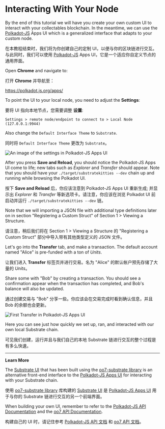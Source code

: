 Interacting With Your Node
===

By the end of this tutorial we will have you create your own custom UI to interact with your collectables blockchain. In the meantime, we can use the [Polkadot-JS](https://polkadot.js.org) Apps UI which is a generalized interface that adapts to your custom node.

在本教程结束时，我们将为你创建自己的定制 UI，以便与你的区块链进行交互。与此同时，我们可以使用 [Polkadot-JS](https://polkadot.js.org) Apps UI，它是一个适应你自定义节点的通用界面。

Open **Chrome** and navigate to:

打开 **Chrome** 并导航至： 

https://polkadot.js.org/apps/

To point the UI to your local node, you need to adjust the **Settings**:

要将 UI 指向本地节点，您需要调整 **设置**:

```
Settings > remote node/endpoint to connect to > Local Node (127.0.0.1:9944)
```

Also change the `Default Interface Theme` to `Substrate`.

同时将 `Default Interface Theme` 更改为 `Substrate`。

![An image of the settings in Polkadot-JS Apps UI](./assets/polkadot-js-settings.png)

After you press **Save and Reload**, you should notice the Polkadot-JS Apps UI come to life; new tabs such as *Explorer* and *Transfer* should appear.
Note that you should have your `./target/substratekitties --dev` chain up and running while browsing the Polkadot UI.

按下 **Save and Reload** 后，你应该注意到 Polkadot-JS Apps UI 重新生成; 并显示出 *Explorer* 和 *Transfer* 等新选项卡。请注意，你应该在浏览 Polkadot UI 前启动并运行 `./target/substratekitties --dev` 链。

Note that we will importing a JSON file with additional type definitions later on in section "Registering a Custom Struct" of Section 1 > Viewing a Structure.

请注意，稍后我们将在 Section 1 > Viewing a Structure 的 "Registering a Custom Struct" 部分中导入带有其他类型定义的 JSON 文件。

Let's go into the **Transfer** tab, and make a transaction. The default account named "Alice" is pre-funded with a ton of *Units*.

让我们进入 **Transfer** 标签页并进行交易。名为 "Alice" 的默认帐户预先存储了大量的 *Units*。

Share some with "Bob" by creating a transaction. You should see a confirmation appear when the transaction has completed, and Bob's balance will also be updated.

通过创建交易与 "Bob" 分享一些。你应该会在交易完成时看到确认信息，并且 Bob 的余额也会更新。

![First Transfer in Polkadot-JS Apps UI](./assets/first-transfer.png)

Here you can see just how quickly we set up, ran, and interacted with our own local Substrate chain.

可见我们创建，运行并且与我们自己的本地 Substrate 链进行交互的整个过程是有多么快速。

---
**Learn More**

The [Substrate UI](https://github.com/paritytech/substrate-ui) that has been built using the [oo7-substrate library](https://github.com/paritytech/oo7/tree/master/packages/oo7-substrate) is an alternative front-end interface to the [Polkadot-JS Apps UI](https://github.com/polkadot-js/apps) for interacting with your Substrate chain.

使用 [oo7-substrate library](https://github.com/paritytech/oo7/tree/master/packages/oo7-substrate) 库构建的 [Substrate UI](https://github.com/paritytech/substrate-ui) 是 [Polkadot-JS Apps UI](https://github.com/polkadot-js/apps) 用于与你的 Substrate 链进行交互的另一个前端界面。

When building your own UI, remember to refer to the [Polkadot-JS API Documentation](https://github.com/polkadot-js/api) and the [oo7 API Documentation](https://tomusdrw.github.io/oo7/).

构建自己的 UI 时，请记住参考 [Polkadot-JS API 文档](https://github.com/polkadot-js/api) 和 [oo7 API 文档](https://tomusdrw.github.io/oo7/)。
